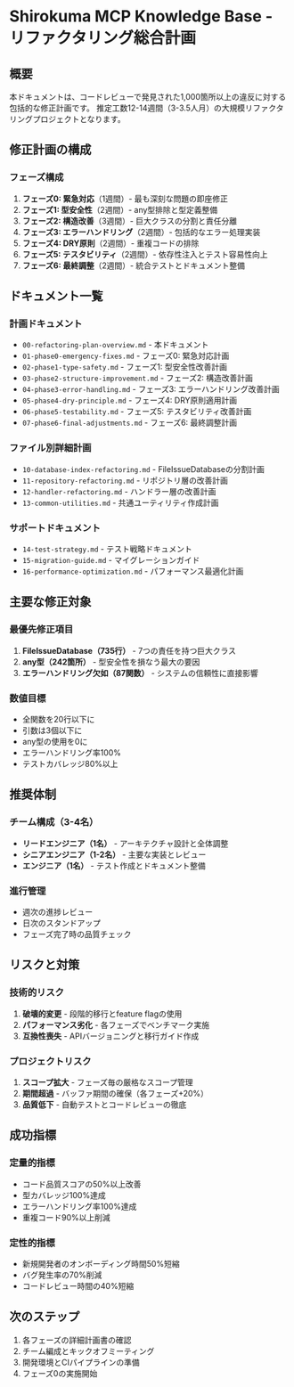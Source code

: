 # Shirokuma MCP Knowledge Base - リファクタリング総合計画

## 概要

本ドキュメントは、コードレビューで発見された1,000箇所以上の違反に対する包括的な修正計画です。
推定工数12-14週間（3-3.5人月）の大規模リファクタリングプロジェクトとなります。

## 修正計画の構成

### フェーズ構成
1. **フェーズ0: 緊急対応**（1週間）- 最も深刻な問題の即座修正
2. **フェーズ1: 型安全性**（2週間）- any型排除と型定義整備
3. **フェーズ2: 構造改善**（3週間）- 巨大クラスの分割と責任分離
4. **フェーズ3: エラーハンドリング**（2週間）- 包括的なエラー処理実装
5. **フェーズ4: DRY原則**（2週間）- 重複コードの排除
6. **フェーズ5: テスタビリティ**（2週間）- 依存性注入とテスト容易性向上
7. **フェーズ6: 最終調整**（2週間）- 統合テストとドキュメント整備

## ドキュメント一覧

### 計画ドキュメント
- `00-refactoring-plan-overview.md` - 本ドキュメント
- `01-phase0-emergency-fixes.md` - フェーズ0: 緊急対応計画
- `02-phase1-type-safety.md` - フェーズ1: 型安全性改善計画
- `03-phase2-structure-improvement.md` - フェーズ2: 構造改善計画
- `04-phase3-error-handling.md` - フェーズ3: エラーハンドリング改善計画
- `05-phase4-dry-principle.md` - フェーズ4: DRY原則適用計画
- `06-phase5-testability.md` - フェーズ5: テスタビリティ改善計画
- `07-phase6-final-adjustments.md` - フェーズ6: 最終調整計画

### ファイル別詳細計画
- `10-database-index-refactoring.md` - FileIssueDatabaseの分割計画
- `11-repository-refactoring.md` - リポジトリ層の改善計画
- `12-handler-refactoring.md` - ハンドラー層の改善計画
- `13-common-utilities.md` - 共通ユーティリティ作成計画

### サポートドキュメント
- `14-test-strategy.md` - テスト戦略ドキュメント
- `15-migration-guide.md` - マイグレーションガイド
- `16-performance-optimization.md` - パフォーマンス最適化計画

## 主要な修正対象

### 最優先修正項目
1. **FileIssueDatabase（735行）** - 7つの責任を持つ巨大クラス
2. **any型（242箇所）** - 型安全性を損なう最大の要因
3. **エラーハンドリング欠如（87関数）** - システムの信頼性に直接影響

### 数値目標
- 全関数を20行以下に
- 引数は3個以下に
- any型の使用を0に
- エラーハンドリング率100%
- テストカバレッジ80%以上

## 推奨体制

### チーム構成（3-4名）
- **リードエンジニア（1名）** - アーキテクチャ設計と全体調整
- **シニアエンジニア（1-2名）** - 主要な実装とレビュー
- **エンジニア（1名）** - テスト作成とドキュメント整備

### 進行管理
- 週次の進捗レビュー
- 日次のスタンドアップ
- フェーズ完了時の品質チェック

## リスクと対策

### 技術的リスク
1. **破壊的変更** - 段階的移行とfeature flagの使用
2. **パフォーマンス劣化** - 各フェーズでベンチマーク実施
3. **互換性喪失** - APIバージョニングと移行ガイド作成

### プロジェクトリスク
1. **スコープ拡大** - フェーズ毎の厳格なスコープ管理
2. **期間超過** - バッファ期間の確保（各フェーズ+20%）
3. **品質低下** - 自動テストとコードレビューの徹底

## 成功指標

### 定量的指標
- コード品質スコアの50%以上改善
- 型カバレッジ100%達成
- エラーハンドリング率100%達成
- 重複コード90%以上削減

### 定性的指標
- 新規開発者のオンボーディング時間50%短縮
- バグ発生率の70%削減
- コードレビュー時間の40%短縮

## 次のステップ

1. 各フェーズの詳細計画書の確認
2. チーム編成とキックオフミーティング
3. 開発環境とCIパイプラインの準備
4. フェーズ0の実施開始